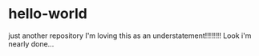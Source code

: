 # hello-world
just another repository
I'm loving this as an understatement!!!!!!!!
Look i'm nearly done...
